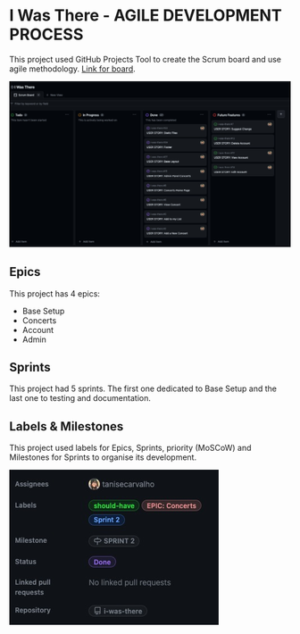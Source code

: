 # I Was There - AGILE DEVELOPMENT PROCESS

This project used GitHub Projects Tool to create the Scrum board and use agile methodology. [Link for board](https://github.com/users/tanisecarvalho/projects/3/views/1).

![Scrum](docs/scrum.JPG)

## Epics

This project has 4 epics:

* Base Setup
* Concerts
* Account
* Admin

## Sprints

This project had 5 sprints. The first one dedicated to Base Setup and the last one to testing and documentation.

## Labels & Milestones

This project used labels for Epics, Sprints, priority (MoSCoW) and Milestones for Sprints to organise its development.

![Example organisation](docs/scrum-organisation.JPG)

